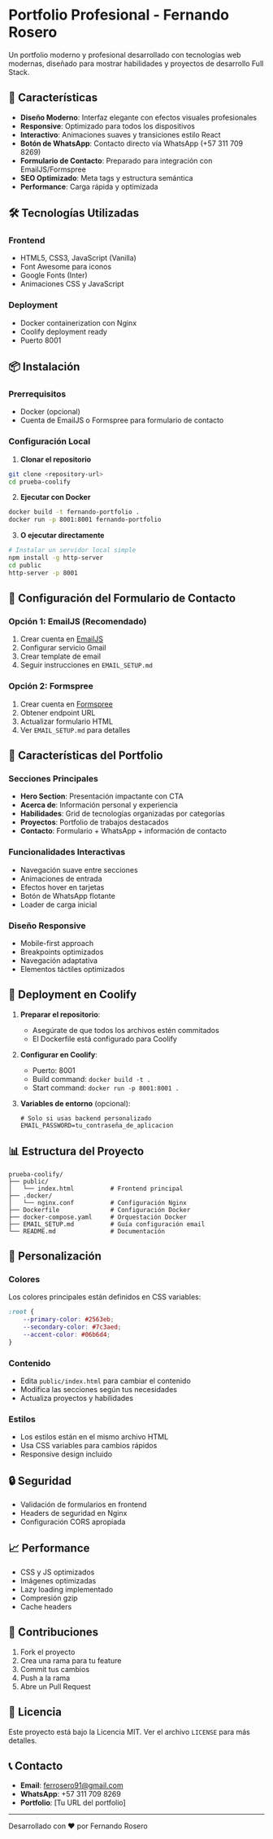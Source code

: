 # Portfolio Profesional - Fernando Rosero

Un portfolio moderno y profesional desarrollado con tecnologías web modernas, diseñado para mostrar habilidades y proyectos de desarrollo Full Stack.

## 🚀 Características

- **Diseño Moderno**: Interfaz elegante con efectos visuales profesionales
- **Responsive**: Optimizado para todos los dispositivos
- **Interactivo**: Animaciones suaves y transiciones estilo React
- **Botón de WhatsApp**: Contacto directo vía WhatsApp (+57 311 709 8269)
- **Formulario de Contacto**: Preparado para integración con EmailJS/Formspree
- **SEO Optimizado**: Meta tags y estructura semántica
- **Performance**: Carga rápida y optimizada

## 🛠️ Tecnologías Utilizadas

### Frontend
- HTML5, CSS3, JavaScript (Vanilla)
- Font Awesome para iconos
- Google Fonts (Inter)
- Animaciones CSS y JavaScript

### Deployment
- Docker containerization con Nginx
- Coolify deployment ready
- Puerto 8001

## 📦 Instalación

### Prerrequisitos
- Docker (opcional)
- Cuenta de EmailJS o Formspree para formulario de contacto

### Configuración Local

1. **Clonar el repositorio**
```bash
git clone <repository-url>
cd prueba-coolify
```

2. **Ejecutar con Docker**
```bash
docker build -t fernando-portfolio .
docker run -p 8001:8001 fernando-portfolio
```

3. **O ejecutar directamente**
```bash
# Instalar un servidor local simple
npm install -g http-server
cd public
http-server -p 8001
```

## 🔧 Configuración del Formulario de Contacto

### Opción 1: EmailJS (Recomendado)
1. Crear cuenta en [EmailJS](https://www.emailjs.com/)
2. Configurar servicio Gmail
3. Crear template de email
4. Seguir instrucciones en `EMAIL_SETUP.md`

### Opción 2: Formspree
1. Crear cuenta en [Formspree](https://formspree.io/)
2. Obtener endpoint URL
3. Actualizar formulario HTML
4. Ver `EMAIL_SETUP.md` para detalles

## 📱 Características del Portfolio

### Secciones Principales
- **Hero Section**: Presentación impactante con CTA
- **Acerca de**: Información personal y experiencia
- **Habilidades**: Grid de tecnologías organizadas por categorías
- **Proyectos**: Portfolio de trabajos destacados
- **Contacto**: Formulario + WhatsApp + información de contacto

### Funcionalidades Interactivas
- Navegación suave entre secciones
- Animaciones de entrada
- Efectos hover en tarjetas
- Botón de WhatsApp flotante
- Loader de carga inicial

### Diseño Responsive
- Mobile-first approach
- Breakpoints optimizados
- Navegación adaptativa
- Elementos táctiles optimizados

## 🚀 Deployment en Coolify

1. **Preparar el repositorio**:
   - Asegúrate de que todos los archivos estén commitados
   - El Dockerfile está configurado para Coolify

2. **Configurar en Coolify**:
   - Puerto: 8001
   - Build command: `docker build -t .`
   - Start command: `docker run -p 8001:8001 .`

3. **Variables de entorno** (opcional):
   ```
   # Solo si usas backend personalizado
   EMAIL_PASSWORD=tu_contraseña_de_aplicacion
   ```

## 📊 Estructura del Proyecto

```
prueba-coolify/
├── public/
│   └── index.html          # Frontend principal
├── .docker/
│   └── nginx.conf          # Configuración Nginx
├── Dockerfile              # Configuración Docker
├── docker-compose.yaml     # Orquestación Docker
├── EMAIL_SETUP.md          # Guía configuración email
└── README.md               # Documentación
```

## 🎨 Personalización

### Colores
Los colores principales están definidos en CSS variables:
```css
:root {
    --primary-color: #2563eb;
    --secondary-color: #7c3aed;
    --accent-color: #06b6d4;
}
```

### Contenido
- Edita `public/index.html` para cambiar el contenido
- Modifica las secciones según tus necesidades
- Actualiza proyectos y habilidades

### Estilos
- Los estilos están en el mismo archivo HTML
- Usa CSS variables para cambios rápidos
- Responsive design incluido

## 🔒 Seguridad

- Validación de formularios en frontend
- Headers de seguridad en Nginx
- Configuración CORS apropiada

## 📈 Performance

- CSS y JS optimizados
- Imágenes optimizadas
- Lazy loading implementado
- Compresión gzip
- Cache headers

## 🤝 Contribuciones

1. Fork el proyecto
2. Crea una rama para tu feature
3. Commit tus cambios
4. Push a la rama
5. Abre un Pull Request

## 📄 Licencia

Este proyecto está bajo la Licencia MIT. Ver el archivo `LICENSE` para más detalles.

## 📞 Contacto

- **Email**: ferrosero91@gmail.com
- **WhatsApp**: +57 311 709 8269
- **Portfolio**: [Tu URL del portfolio]

---

Desarrollado con ❤️ por Fernando Rosero 